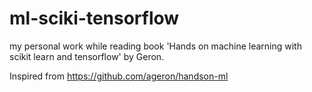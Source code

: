 # ml-sciki-tensorflow
my personal work while reading book 'Hands on machine learning with scikit learn and tensorflow' by Geron.    

Inspired from https://github.com/ageron/handson-ml
